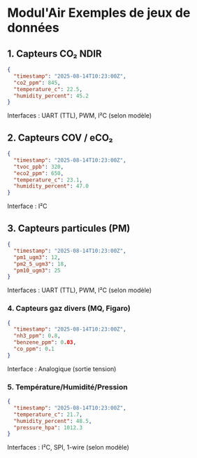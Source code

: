 # Modul'Air Exemples de jeux de données

## 1. Capteurs CO₂ NDIR

```json
{
  "timestamp": "2025-08-14T10:23:00Z",
  "co2_ppm": 845,
  "temperature_c": 22.5,
  "humidity_percent": 45.2
}
```
Interfaces : UART (TTL), PWM, I²C (selon modèle)

## 2. Capteurs COV / eCO₂

```json
{
  "timestamp": "2025-08-14T10:23:00Z",
  "tvoc_ppb": 320,
  "eco2_ppm": 650,
  "temperature_c": 23.1,
  "humidity_percent": 47.0
}
```
Interface : I²C

## 3. Capteurs particules (PM)
```json
{
  "timestamp": "2025-08-14T10:23:00Z",
  "pm1_ugm3": 12,
  "pm2_5_ugm3": 18,
  "pm10_ugm3": 25
}
```
Interfaces : UART (TTL), PWM, I²C (selon modèle)

### 4. Capteurs gaz divers (MQ, Figaro)
```json
{
  "timestamp": "2025-08-14T10:23:00Z",
  "nh3_ppm": 0.8,
  "benzene_ppm": 0.03,
  "co_ppm": 0.1
}
```
Interface : Analogique (sortie tension)

### 5. Température/Humidité/Pression
```json
{
  "timestamp": "2025-08-14T10:23:00Z",
  "temperature_c": 21.7,
  "humidity_percent": 48.5,
  "pressure_hpa": 1012.3
}
```
Interfaces : I²C, SPI, 1-wire (selon modèle)